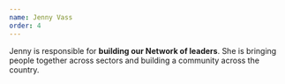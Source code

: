 ```yaml
---
name: Jenny Vass
order: 4
---
```


Jenny is responsible for **building our Network of leaders**. She is bringing people together across sectors and building a community across the country.
